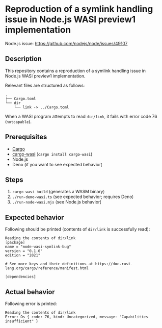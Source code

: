 # Reproduction of a symlink handling issue in Node.js WASI preview1 implementation

Node.js issue: https://github.com/nodejs/node/issues/49107

## Description

This repository contains a reproduction of a symlink handling issue in Node.js WASI preview1 implementation.

Relevant files are structured as follows:

```
.
├── Cargo.toml
└── dir
    └── link -> ../Cargo.toml
```

When a WASI program attempts to read `dir/link`, it fails with error code 76 (`notcapable`).


## Prerequisites

- [Cargo](https://doc.rust-lang.org/cargo/getting-started/installation.html)
- [cargo-wasi](https://github.com/bytecodealliance/cargo-wasi) (`cargo install cargo-wasi`)
- Node.js
- Deno (if you want to see expected behavior)

## Steps

1. `cargo wasi build` (generates a WASM binary)
2. `./run-deno-wasi.ts` (see expected behavior; requires Deno)
3. `./run-node-wasi.mjs` (see Node.js behavior)

## Expected behavior

Following should be printed (contents of `dir/link` is successfully read):

```
Reading the contents of dir/link
[package]
name = "node-wasi-symlink-bug"
version = "0.1.0"
edition = "2021"

# See more keys and their definitions at https://doc.rust-lang.org/cargo/reference/manifest.html

[dependencies]
```

## Actual behavior

Following error is printed:

```
Reading the contents of dir/link
Error: Os { code: 76, kind: Uncategorized, message: "Capabilities insufficient" }
```
